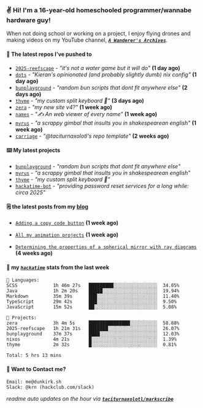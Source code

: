 ### ✌️ Hi! I'm a 16-year-old homeschooled programmer/wannabe hardware guy!

When not doing school or working on a project, I enjoy flying drones and making videos on my YouTube channel, [**_`A Wanderer's Archives`_**](https://youtube.com/@wanderer.archives).

#### 👷 The latest repos I've pushed to

- [`2025-reefscape`](https://github.com/df1317/2025-reefscape) - _"it's not a water game but it will do"_ **(1 day ago)**
- [`dots`](https://github.com/taciturnaxolotl/dots) - _"Kieran's opinionated (and probably slightly dumb) nix config"_ **(1 day ago)**
- [`bunplayground`](https://github.com/taciturnaxolotl/bunplayground) - _"random bun scripts that dont fit anywhere else"_ **(2 days ago)**
- [`thyme`](https://github.com/taciturnaxolotl/thyme) - _"my custom split keyboard 🫶"_ **(3 days ago)**
- [`zera`](https://github.com/taciturnaxolotl/zera) - _"my new site v4?"_ **(1 week ago)**
- [`names`](https://github.com/aramshiva/names) - _"✍️ An web viewer of every name"_ **(1 week ago)**
- [`myrus`](https://github.com/taciturnaxolotl/myrus) - _"a scrappy gimbal that insults you in shakespearean english"_ **(1 week ago)**
- [`carriage`](https://github.com/taciturnaxolotl/carriage) - _"@taciturnaxolotl's repo template"_ **(2 weeks ago)**

#### ⌨️ My latest projects

- [`bunplayground`](https://github.com/taciturnaxolotl/bunplayground) - _"random bun scripts that dont fit anywhere else"_
- [`myrus`](https://github.com/taciturnaxolotl/myrus) - _"a scrappy gimbal that insults you in shakespearean english"_
- [`thyme`](https://github.com/taciturnaxolotl/thyme) - _"my custom split keyboard 🫶"_
- [`hackatime-bot`](https://github.com/taciturnaxolotl/hackatime-bot) - _"providing password reset services for a long while: circa 2025"_

#### 🗒️ the latest posts from my [blog](https://dunkirk.sh)

- [`Adding a copy code button`](https://dunkirk.sh/blog/adding-a-copy-button/) **(1 week ago)**

- [`All my animation projects`](https://dunkirk.sh/blog/my-animations/) **(1 week ago)**

- [`Determining the properties of a spherical mirror with ray diagrams`](https://dunkirk.sh/blog/spherical-ray-diagrams/) **(4 weeks ago)**



#### 📡 my [_`hackatime`_](https://waka.hackclub.com) stats from the last week

```text
💾 Languages:
SCSS             1h 46m 27s   █████████░░░░░░░░░░░░░░░░  34.05%
Java             1h 2m 20s    █████░░░░░░░░░░░░░░░░░░░░  19.94%
Markdown         35m 39s      ███░░░░░░░░░░░░░░░░░░░░░░  11.40%
TypeScript       29m 42s      ███░░░░░░░░░░░░░░░░░░░░░░  9.50%
JavaScript       15m 52s      ██░░░░░░░░░░░░░░░░░░░░░░░  5.08%

💼 Projects:
zera             3h 4m 5s     ███████████████░░░░░░░░░░  58.88%
2025-reefscape   1h 21m 31s   ███████░░░░░░░░░░░░░░░░░░  26.07%
bunplayground    37m 37s      ████░░░░░░░░░░░░░░░░░░░░░  12.03%
nixos            4m 21s       █░░░░░░░░░░░░░░░░░░░░░░░░  1.39%
thyme            2m 32s       █░░░░░░░░░░░░░░░░░░░░░░░░  0.81%

Total: 5 hrs 13 mins
```

#### 📮 Want to Contact me?

```text
Email: me@dunkirk.sh
Slack: @krn (hackclub.com/slack)
```

_readme auto updates on the hour via [**`taciturnaxolotl/markscribe`**](https://github.com/taciturnaxolotl/markscribe)_

